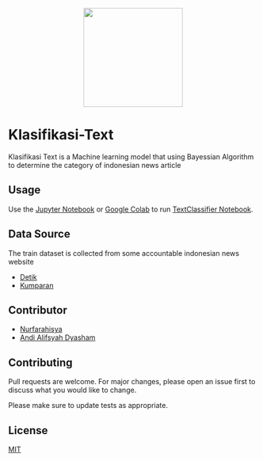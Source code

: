 <p align="center"><img src="https://lh3.googleusercontent.com/proxy/dDJrBnQh6s0Pyl3tci8I0V3chKOWMEW3TmY3VWoVmKxl2m-uHZTcHGFL7fJt8w-GuYBtl2-hPJWk2GdW6j8G6drTqLE1TRPsgtf6HNOX2RJWk-RcJeo" width=200></p>

# Klasifikasi-Text

Klasifikasi Text is a Machine learning model that using Bayessian Algorithm to determine the category of indonesian news article

## Usage

Use the [Jupyter Notebook](https://jupyter.org/) or [Google Colab](https://colab.research.google.com/) to run [TextClassifier Notebook](https://github.com/AndyAlyf/Klasifikasi-Text/blob/master/classifierProject_betaPresented.ipynb).

## Data Source
The train dataset is collected from some accountable indonesian news website
- [Detik](https://www.detik.com/)
- [Kumparan](http://kumparan.com/)

## Contributor
- [Nurfarahisya](https://github.com/nafarahisya)
- [Andi Alifsyah Dyasham](https://github.com/andyalyf)

## Contributing
Pull requests are welcome. For major changes, please open an issue first to discuss what you would like to change.

Please make sure to update tests as appropriate.

## License
[MIT](https://choosealicense.com/licenses/mit/)
